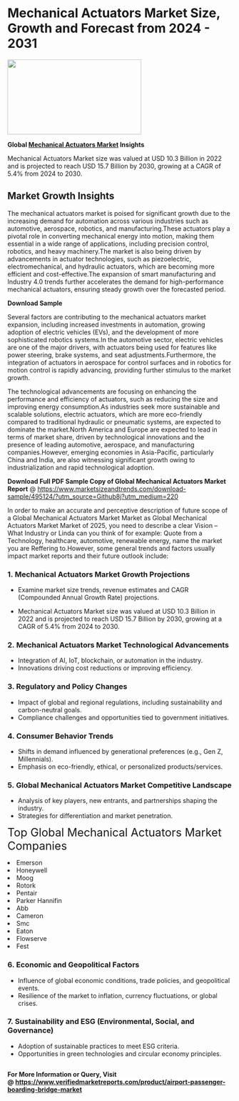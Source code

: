 <H1>Mechanical Actuators Market Size, Growth and Forecast from 2024 - 2031</H1><img class="aligncenter size-medium wp-image-584254" src="https://thirdeyenews.in/wp-content/uploads/2024/09/Global-Market-Research-300x168.jpeg" alt="" width="300" height="168" /><p><strong>Global&nbsp;<a href="https://www.marketsizeandtrends.com/download-sample/495124/?utm_source=Github8j?utm_medium=220">Mechanical Actuators Market</a> Insights</strong></p><p>Mechanical Actuators Market size was valued at USD 10.3 Billion in 2022 and is projected to reach USD 15.7 Billion by 2030, growing at a CAGR of 5.4% from 2024 to 2030.</p><p><h2>Market Growth Insights</h2> <p>The mechanical actuators market is poised for significant growth due to the increasing demand for automation across various industries such as automotive, aerospace, robotics, and manufacturing.These actuators play a pivotal role in converting mechanical energy into motion, making them essential in a wide range of applications, including precision control, robotics, and heavy machinery.The market is also being driven by advancements in actuator technologies, such as piezoelectric, electromechanical, and hydraulic actuators, which are becoming more efficient and cost-effective.The expansion of smart manufacturing and Industry 4.0 trends further accelerates the demand for high-performance mechanical actuators, ensuring steady growth over the forecasted period.</p> <p><strong>Download Sample</strong></p> <p>Several factors are contributing to the mechanical actuators market expansion, including increased investments in automation, growing adoption of electric vehicles (EVs), and the development of more sophisticated robotics systems.In the automotive sector, electric vehicles are one of the major drivers, with actuators being used for features like power steering, brake systems, and seat adjustments.Furthermore, the integration of actuators in aerospace for control surfaces and in robotics for motion control is rapidly advancing, providing further stimulus to the market growth.</p> <p>The technological advancements are focusing on enhancing the performance and efficiency of actuators, such as reducing the size and improving energy consumption.As industries seek more sustainable and scalable solutions, electric actuators, which are more eco-friendly compared to traditional hydraulic or pneumatic systems, are expected to dominate the market.North America and Europe are expected to lead in terms of market share, driven by technological innovations and the presence of leading automotive, aerospace, and manufacturing companies.However, emerging economies in Asia-Pacific, particularly China and India, are also witnessing significant growth owing to industrialization and rapid technological adoption.</p> <p><span class=""><strong>Download Full PDF Sample Copy of Global Mechanical Actuators Market Report</strong> @ <a href="https://www.marketsizeandtrends.com/download-sample/495124/?utm_source=Github8j?utm_medium=220" target="_blank">https://www.marketsizeandtrends.com/download-sample/495124/?utm_source=Github8j?utm_medium=220</a></span></p><p>In order to make an accurate and perceptive description of future scope of a Global&nbsp;Mechanical Actuators Market Market as Global&nbsp;Mechanical Actuators Market Market of 2025, you need to describe a clear Vision &ndash; What Industry or Linda can you think of for example: Quote from a Technology, healthcare, automotive, renewable energy, name the market you are Reffering to.However, some general trends and factors usually impact market reports and their future outlook include:</p><h3>1.&nbsp;<strong>Mechanical Actuators Market Growth Projections</strong></h3><ul><li>Examine market size trends, revenue estimates and CAGR (Compounded Annual Growth Rate) projections.</li><li><p>Mechanical Actuators Market size was valued at USD 10.3 Billion in 2022 and is projected to reach USD 15.7 Billion by 2030, growing at a CAGR of 5.4% from 2024 to 2030.</p></li></ul><h3>2.&nbsp;<strong>Mechanical Actuators Market Technological Advancements</strong></h3><ul><li>Integration of AI, IoT, blockchain, or automation in the industry.</li><li>Innovations driving cost reductions or improving efficiency.</li></ul><h3>3.&nbsp;<strong>Regulatory and Policy Changes</strong></h3><ul><li>Impact of global and regional regulations, including sustainability and carbon-neutral goals.</li><li>Compliance challenges and opportunities tied to government initiatives.</li></ul><h3>4.&nbsp;<strong>Consumer Behavior Trends</strong></h3><ul><li>Shifts in demand influenced by generational preferences (e.g., Gen Z, Millennials).</li><li>Emphasis on eco-friendly, ethical, or personalized products/services.</li></ul><h3>5.&nbsp;<strong>Global Mechanical Actuators Market Competitive Landscape</strong></h3><ul><li>Analysis of key players, new entrants, and partnerships shaping the industry.</li><li>Strategies for differentiation and market penetration.</li></ul><p data-pm-slice="1 1 []"><span style="color: inherit; font-family: inherit; font-size: 25px;">Top Global Mechanical Actuators Market Companies</span></p><div class="" data-test-id=""><p><li>Emerson</li><li> Honeywell</li><li> Moog</li><li> Rotork</li><li> Pentair</li><li> Parker Hannifin</li><li> Abb</li><li> Cameron</li><li> Smc</li><li> Eaton</li><li> Flowserve</li><li> Fest</li></p></div><h3>6.&nbsp;<strong>Economic and Geopolitical Factors</strong></h3><ul><li>Influence of global economic conditions, trade policies, and geopolitical events.</li><li>Resilience of the market to inflation, currency fluctuations, or global crises.</li></ul><h3>7.&nbsp;<strong>Sustainability and ESG (Environmental, Social, and Governance)</strong></h3><ul><li>Adoption of sustainable practices to meet ESG criteria.</li><li>Opportunities in green technologies and circular economy principles.</li></ul><h2><strong style="font-size: 14px;">For More Information or Query, Visit @&nbsp;</strong><a style="background-color: #ffffff; font-size: 14px;" href="https://www.marketsizeandtrends.com/report/mechanical-actuators-market/" target="_blank">https://www.verifiedmarketreports.com/product/airport-passenger-boarding-bridge-market</a></h2>